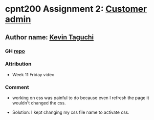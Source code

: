 # cpnt200 Assignment 2: [Customer admin](https://github.com/sait-wbdv/assessments/tree/master/cpnt200/assignment-2)
## Author name: [Kevin Taguchi](https://github.com/Kevin-234)
### GH [repo](https://github.com/Kevin-234/cpnt200-a2)

### Attribution
- Week 11 Friday video

### Comment
- working on css was painful to do because even I refresh the page it wouldn't changed the css.
+ Solution: I kept changing my css file name to activate css. 
